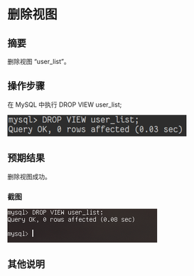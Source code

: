 # 删除视图

## 摘要

删除视图 “user_list”。

## 操作步骤

在 MySQL 中执行 DROP VIEW user_list;

![删除视图](./img/删除视图.png)

## 预期结果

删除视图成功。

### 截图

![删除视图](./img/删除视图2.png)

## 其他说明
